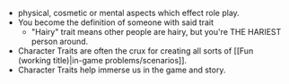 - physical, cosmetic or mental aspects which effect role play. 
- You become the definition of someone with said trait
	- "Hairy" trait means other people are hairy, but you're THE HARIEST person around. 
- Character Traits are often the crux for creating all sorts of [[Fun (working title)|in-game problems/scenarios]]. 
- Character Traits help immerse us in the game and story.